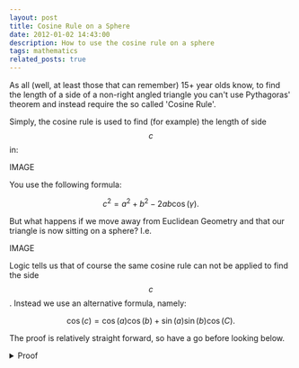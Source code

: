 ```yaml
---
layout: post
title: Cosine Rule on a Sphere
date: 2012-01-02 14:43:00
description: How to use the cosine rule on a sphere
tags: mathematics
related_posts: true
---
```


As all (well, at least those that can remember) 15+ year olds know, to find the length of a side of a non-right angled triangle you can't use Pythagoras' theorem and instead require the so called 'Cosine Rule'.

Simply, the cosine rule is used to find (for example) the length of side $$c$$ in:

IMAGE

You use the following formula: 

$$
c^2 = a^2 + b^2 - 2ab\cos(\gamma).
$$

But what happens if we move away from Euclidean Geometry and that our triangle is now sitting on a sphere? I.e.

IMAGE

Logic tells us that of course the same cosine rule can not be applied to find the side $$c$$. Instead we use an alternative formula, namely: 

$$
\cos(c)=\cos(a)\cos(b)+\sin(a)\sin(b)\cos(C).
$$

The proof is relatively straight forward, so have a go before looking below.

<details>
  <summary>Proof</summary>
  
  Let $$\textbf{u}$$, $$\textbf{v}$$ and $$\textbf{w}$$ be unit vectors from the middle of the sphere to the points $$u$$, $$v$$ and $$w$$ of our triangle. The lengths of the sides are then give by the dot product:

$$
\begin{eqnarray*}
\cos(a) $=$ \textbf{u}\cdot\textbf{v},\\
\cos(b) $=$ \textbf{u}\cdot\textbf{w},\\
\cos(c) $=$ \textbf{v}\cdot\textbf{w}.
\end{eqnarray*}
$$

The angle $$C$$ is the inverse cosine of two tangents, say $$\textbf{t}_a$$ and $$\textbf{t}_b$$, which are along the sides $$a$$ and $$b$$, i.e.

$$
\begin{eqnarray*}
C &=& \cos^{-1}(\textbf{t}_a\cdot\textbf{t}_b),\\
\cos(C) &=& \textbf{t}_a\cdot\textbf{t}_b.
\end{eqnarray*}
$$

But we know more information about these tangent vectors. For instance we know that the they are perpendicular to $$\textbf{u}$$ which is given by the component of $$\textbf{v}$$ perpendiculat to $$\textbf{u}$$.

This gives (once normalized):

$$
\textbf{t}_a=\frac{\textbf{v}-\textbf{u}(\textbf{u}\cdot\textbf{v})}{|\textbf{v}-\textbf{u}(\textbf{u}\cdot\textbf{v})|} = \frac{\textbf{v}-\textbf{u}\cos(a)}{\sin(a)}.
$$

Similarly,

$$
\textbf{t}_b=\frac{\textbf{w}-\textbf{u}(\textbf{u}\cdot\textbf{w})}{|\textbf{w}-\textbf{u}(\textbf{u}\cdot\textbf{w})|} = \frac{\textbf{w}-\textbf{u}\cos(b)}{\sin(b)}.
$$

So substituting these values into the above equation we get:

$$
\begin{eqnarray*}
\cos(C) &=& \frac{\textbf{v}-\textbf{u}\cos(a)}{\sin(a)}\cdot \frac{\textbf{w}-\textbf{u}\cos(b)}{\sin(b)},\\
\cos(C) &=& \frac{\textbf{v}\cdot\textbf{w}-(\textbf{v}\cdot\textbf{u})\cos(b)-(\textbf{u}\cdot\textbf{w})\cos(a)+(\textbf{u}\cdot\textbf{u})\cos(a)\cos(b)}{\sin(a)\sin(b)},\\
\cos(C) &=& \frac{\cos(c)-\cos(a)\cos(b)}{\sin(a)\sin(b)}.
\end{eqnarray*}
$$

Which when rearranged gives the required cosine rule:

$$
\cos(c)=\cos(a)\cos(b)+\sin(a)\sin(b)\cos(C).
$$
  
</details>
